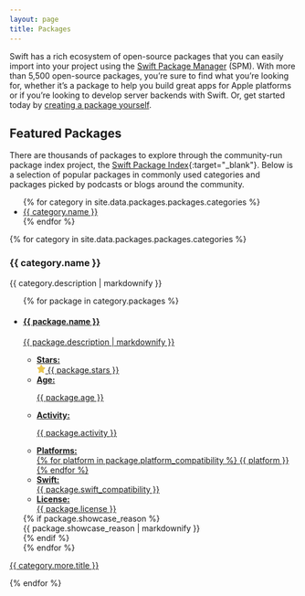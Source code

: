 ```yaml
---
layout: page
title: Packages
---
```


Swift has a rich ecosystem of open-source packages that you can easily import into your project using the [Swift Package Manager](/package-manager/) (SPM). With more than 5,500 open-source packages, you’re sure to find what you’re looking for, whether it’s a package to help you build great apps for Apple platforms or if you’re looking to develop server backends with Swift. Or, get started today by [creating a package yourself](https://developer.apple.com/documentation/xcode/creating-a-standalone-swift-package-with-xcode).

## Featured Packages

There are thousands of packages to explore through the community-run package index project, the [Swift Package Index](https://swiftpackageindex.com/){:target="_blank"}. Below is a selection of popular packages in commonly used categories and packages picked by podcasts or blogs around the community.

<ul>
  {% for category in site.data.packages.packages.categories %}
  <li><a href="#{{ category.anchor }}-packages">{{ category.name }}</a></li>
  {% endfor %}
</ul>


{% for category in site.data.packages.packages.categories %}
<h3 id="{{ category.anchor }}-packages">{{ category.name }}</h3>
<p>{{ category.description | markdownify }}</p>
<ul class="package-list-v2">
  {% for package in category.packages %}
  <li>
    <a href="{{ package.url }}" target="_blank">
      <h4><span>{{ package.name }}</span></h4>
      <!-- <small>{{ package.authors }}</small> -->
      <section class="package-info">
        <div class="description">
          {{ package.description | markdownify }}
        </div>
        <ul class="metadata">
          <li class="stars">
            <strong>Stars:</strong>
            <div>
              <picture>
                <source srcset="/assets/images/icon-star~dark.svg" media="(prefers-color-scheme: dark)">
                <img src="/assets/images/icon-star.svg" width="15" height="15" alt="">
              </picture> {{ package.stars }}
            </div>
          </li>
          <li class="age">
            <strong>Age:</strong>
            <p>{{ package.age }}</p>
          </li>
          <li class="activity">
            <strong>Activity:</strong>
            <p>{{ package.activity }}</p>
          </li>
          <li class="platform_compatibility">
            <strong>Platforms:</strong>
            <div>
              <div class="lozenge platform-compatibility" title="{{ package.platform_compatibility_tooltip }}">
                {% for platform in package.platform_compatibility %}
                  <span>{{ platform }}</span>
                {% endfor %}
              </div>
            </div>
          </li>
          <li class="swift_compatibility">
            <strong>Swift:</strong>
            <div>
              <div class="lozenge swift-compatibility" title="Swift version compatibility">
                <span>{{ package.swift_compatibility }}</span>
              </div>
            </div>
          </li>
          <li class="license">
            <strong>License: </strong>
            <div>
              <div class="lozenge license">
                <span>{{ package.license }}</span>
              </div>
            </div>
          </li>
        </ul>
      </section>
    </a>
    {% if package.showcase_reason %}
    <section class="showcase-reason">
      {{ package.showcase_reason | markdownify }}
    </section>
    {% endif %}
  </li>
  {% endfor %}
</ul>

<p class="more">
  <a href="{{ category.more.url }}" target="_blank">{{ category.more.title }}</a>
</p>
{% endfor %}

